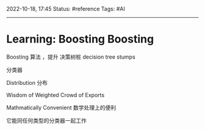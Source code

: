 2022-10-18, 17:45
Status: #reference
Tags: #AI

---

# Learning: Boosting Boosting

Boosting 算法 ，提升
决策树桩 decision tree stumps

分类器

Distribution 分布

Wisdom of Weighted Crowd of Exports

Mathmatically Convenient 数学处理上的便利

它能同任何类型的分类器一起工作
